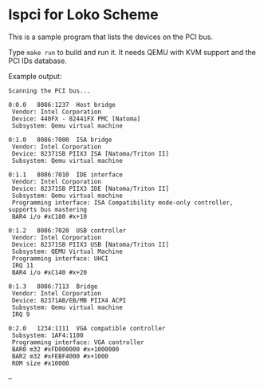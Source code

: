 <!--
SPDX-FileCopyrightText: 2022 G. Weinholt

SPDX-License-Identifier: EUPL-1.2+
-->

# lspci for Loko Scheme

This is a sample program that lists the devices on the PCI bus.

Type `make run` to build and run it. It needs QEMU with KVM support
and the PCI IDs database.

Example output:

```
Scanning the PCI bus...

0:0.0	8086:1237  Host bridge
 Vendor: Intel Corporation
 Device: 440FX - 82441FX PMC [Natoma]
 Subsystem: Qemu virtual machine

0:1.0	8086:7000  ISA bridge
 Vendor: Intel Corporation
 Device: 82371SB PIIX3 ISA [Natoma/Triton II]
 Subsystem: Qemu virtual machine

0:1.1	8086:7010  IDE interface
 Vendor: Intel Corporation
 Device: 82371SB PIIX3 IDE [Natoma/Triton II]
 Subsystem: Qemu virtual machine
 Programming interface: ISA Compatibility mode-only controller, supports bus mastering
 BAR4 i/o #xC180 #x+10

0:1.2	8086:7020  USB controller
 Vendor: Intel Corporation
 Device: 82371SB PIIX3 USB [Natoma/Triton II]
 Subsystem: QEMU Virtual Machine
 Programming interface: UHCI
 IRQ 11
 BAR4 i/o #xC140 #x+20

0:1.3	8086:7113  Bridge
 Vendor: Intel Corporation
 Device: 82371AB/EB/MB PIIX4 ACPI
 Subsystem: Qemu virtual machine
 IRQ 9

0:2.0	1234:1111  VGA compatible controller
 Subsystem: 1AF4:1100
 Programming interface: VGA controller
 BAR0 m32 #xFD000000 #x+1000000
 BAR2 m32 #xFEBF4000 #x+1000
 ROM size #x10000

…
```
